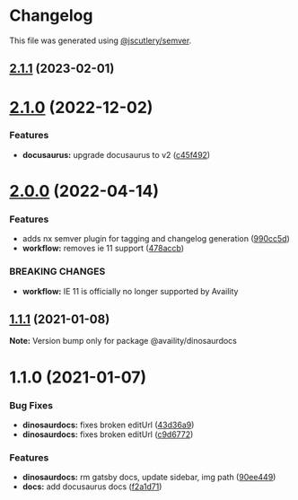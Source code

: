 # Changelog

This file was generated using [@jscutlery/semver](https://github.com/jscutlery/semver).

## [2.1.1](https://github.com/Availity/availity-workflow/compare/@availity/dinosaurdocs@2.1.0...@availity/dinosaurdocs@2.1.1) (2023-02-01)



# [2.1.0](https://github.com/Availity/availity-workflow/compare/@availity/dinosaurdocs@2.0.0...@availity/dinosaurdocs@2.1.0) (2022-12-02)


### Features

* **docusaurus:** upgrade docusaurus to v2 ([c45f492](https://github.com/Availity/availity-workflow/commit/c45f492898fb7b2f9ddca2d60f52933ffc324757))



# [2.0.0](https://github.com/Availity/availity-workflow/compare/@availity/dinosaurdocs@1.1.1...@availity/dinosaurdocs@2.0.0) (2022-04-14)


### Features

* adds nx semver plugin for tagging and changelog generation ([990cc5d](https://github.com/Availity/availity-workflow/commit/990cc5d9bc5f24b5058a90c11d05c67d836bbaf1))
* **workflow:** removes ie 11 support ([478accb](https://github.com/Availity/availity-workflow/commit/478accb39ba5bc1474a44a8577a10b463888fa5f))


### BREAKING CHANGES

* **workflow:** IE 11 is officially no longer supported by Availity



## [1.1.1](https://github.com/Availity/availity-workflow/compare/@availity/dinosaurdocs@1.1.0...@availity/dinosaurdocs@1.1.1) (2021-01-08)

**Note:** Version bump only for package @availity/dinosaurdocs





# 1.1.0 (2021-01-07)


### Bug Fixes

* **dinosaurdocs:** fixes broken editUrl ([43d36a9](https://github.com/Availity/availity-workflow/commit/43d36a9dce05113e7eb90d3ddd5541ce3704b44d))
* **dinosaurdocs:** fixes broken editUrl ([c9d6772](https://github.com/Availity/availity-workflow/commit/c9d677271f0b92f3e6553f158f2f66e7a89c1936))


### Features

* **dinosaurdocs:** rm gatsby docs, update sidebar, img path ([90ee449](https://github.com/Availity/availity-workflow/commit/90ee449b7d3b5962236b8f684ffe32f3a467eba5))
* **docs:** add docusaurus docs ([f2a1d71](https://github.com/Availity/availity-workflow/commit/f2a1d71eaa60b645711efb04e30028ff8926f8dc))
